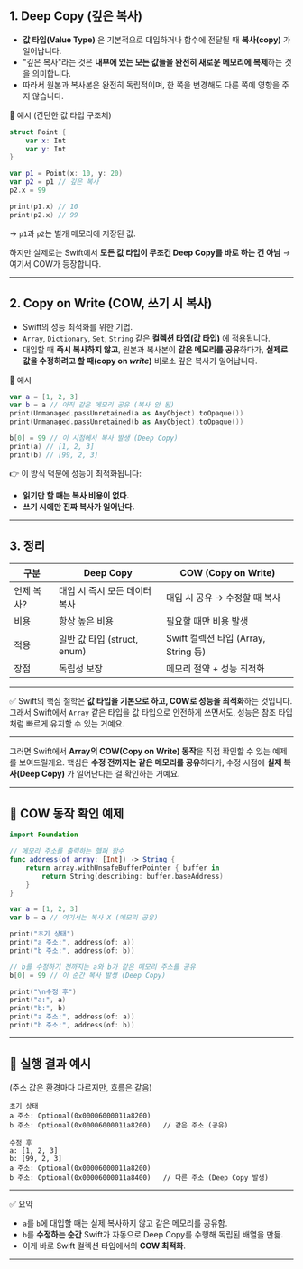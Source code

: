 ## 1. Deep Copy (깊은 복사)

* **값 타입(Value Type)** 은 기본적으로 대입하거나 함수에 전달될 때 **복사(copy)** 가 일어납니다.
* "깊은 복사"라는 것은 **내부에 있는 모든 값들을 완전히 새로운 메모리에 복제**하는 것을 의미합니다.
* 따라서 원본과 복사본은 완전히 독립적이며, 한 쪽을 변경해도 다른 쪽에 영향을 주지 않습니다.

📌 예시 (간단한 값 타입 구조체)

```swift
struct Point {
    var x: Int
    var y: Int
}

var p1 = Point(x: 10, y: 20)
var p2 = p1 // 깊은 복사
p2.x = 99

print(p1.x) // 10
print(p2.x) // 99
```

→ `p1`과 `p2`는 별개 메모리에 저장된 값.

하지만 실제로는 Swift에서 **모든 값 타입이 무조건 Deep Copy를 바로 하는 건 아님** → 여기서 COW가 등장합니다.

---

## 2. Copy on Write (COW, 쓰기 시 복사)

* Swift의 성능 최적화를 위한 기법.
* `Array`, `Dictionary`, `Set`, `String` 같은 **컬렉션 타입(값 타입)** 에 적용됩니다.
* 대입할 때 **즉시 복사하지 않고**, 원본과 복사본이 **같은 메모리를 공유**하다가, **실제로 값을 수정하려고 할 때(copy on *write*)** 비로소 깊은 복사가 일어납니다.

📌 예시

```swift
var a = [1, 2, 3]
var b = a // 아직 같은 메모리 공유 (복사 안 됨)
print(Unmanaged.passUnretained(a as AnyObject).toOpaque())
print(Unmanaged.passUnretained(b as AnyObject).toOpaque())

b[0] = 99 // 이 시점에서 복사 발생 (Deep Copy)
print(a) // [1, 2, 3]
print(b) // [99, 2, 3]
```

👉 이 방식 덕분에 성능이 최적화됩니다:

* **읽기만 할 때는 복사 비용이 없다.**
* **쓰기 시에만 진짜 복사가 일어난다.**

---

## 3. 정리

| 구분     | Deep Copy              | COW (Copy on Write)            |
| ------ | ---------------------- | ------------------------------ |
| 언제 복사? | 대입 시 즉시 모든 데이터 복사      | 대입 시 공유 → 수정할 때 복사             |
| 비용     | 항상 높은 비용               | 필요할 때만 비용 발생                   |
| 적용     | 일반 값 타입 (struct, enum) | Swift 컬렉션 타입 (Array, String 등) |
| 장점     | 독립성 보장                 | 메모리 절약 + 성능 최적화                |

---

✅ Swift의 핵심 철학은 **값 타입을 기본으로 하고, COW로 성능을 최적화**하는 것입니다. 그래서 Swift에서 `Array` 같은 타입을 값 타입으로 안전하게 쓰면서도, 성능은 참조 타입처럼 빠르게 유지할 수 있는 거예요.

---

그러면 Swift에서 **Array의 COW(Copy on Write) 동작**을 직접 확인할 수 있는 예제를 보여드릴게요. 
핵심은 **수정 전까지는 같은 메모리를 공유**하다가, 수정 시점에 **실제 복사(Deep Copy)** 가 일어난다는 걸 확인하는 거예요.

---

## 📌 COW 동작 확인 예제

```swift
import Foundation

// 메모리 주소를 출력하는 헬퍼 함수
func address(of array: [Int]) -> String {
    return array.withUnsafeBufferPointer { buffer in
        return String(describing: buffer.baseAddress)
    }
}

var a = [1, 2, 3]
var b = a // 여기서는 복사 X (메모리 공유)

print("초기 상태")
print("a 주소:", address(of: a))
print("b 주소:", address(of: b))

// b를 수정하기 전까지는 a와 b가 같은 메모리 주소를 공유
b[0] = 99 // 이 순간 복사 발생 (Deep Copy)

print("\n수정 후")
print("a:", a)
print("b:", b)
print("a 주소:", address(of: a))
print("b 주소:", address(of: b))
```

---

## 📌 실행 결과 예시

(주소 값은 환경마다 다르지만, 흐름은 같음)

```
초기 상태
a 주소: Optional(0x00006000011a8200)
b 주소: Optional(0x00006000011a8200)   // 같은 주소 (공유)

수정 후
a: [1, 2, 3]
b: [99, 2, 3]
a 주소: Optional(0x00006000011a8200)
b 주소: Optional(0x00006000011a8400)   // 다른 주소 (Deep Copy 발생)
```

---

✅ 요약

* `a`를 `b`에 대입할 때는 실제 복사하지 않고 같은 메모리를 공유함.
* `b`를 **수정하는 순간** Swift가 자동으로 Deep Copy를 수행해 독립된 배열을 만듦.
* 이게 바로 Swift 컬렉션 타입에서의 **COW 최적화**.

---
